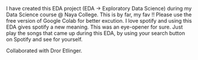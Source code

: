 I have created this EDA project (EDA -> Exploratory Data Science) during my Data Science course @ Naya College.
This is by far, my fav !! Please use the free version of Google Colab for better excution.
I love spotify and using this EDA gives spotify a new meaning. This was an eye-opener for sure. 
Just play the songs that came up during this EDA, by using your search button on Spotify and see for yourself.

Collaborated with Dror Etlinger.
